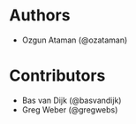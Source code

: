 # Authors

- Ozgun Ataman (@ozataman)

# Contributors

- Bas van Dijk (@basvandijk)
- Greg Weber (@gregwebs)
